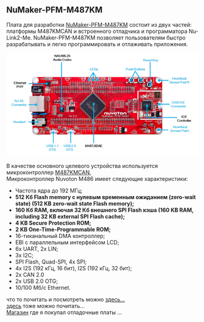 
## NuMaker-PFM-M487KM   
Плата для разработки [NuMaker-PFM-M487KM](https://www.nuvoton.com/board/numaker-pfm-m487km/)  состоит из двух частей: платформы M487KMCAN и встроенного отладчика и программатора Nu-Link2-Me.  NuMaker-PFM-M487KM позволяет пользователям быстро разрабатывать и легко программировать и отлаживать приложения.    

![alt-текст](https://github.com/PivnevNikolay/Nuvoton-Development-Tool/blob/master/photos/004.jpg "NuMaker-PFM-M487KM")  

В качестве основного целевого устройства используется микроконтроллер [M487KMCAN.](https://www.nuvoton.com/products/microcontrollers/arm-cortex-m4-mcus/m487-ethernet-series/m487kmcan/)  
Микроконтроллер Nuvoton M486 имеет следующие характеристики:  
+ Частота ядра до 192 МГц;  
+ **512 Кб Flash memory с нулевым временным ожиданием (zero-wait state) (512 KB zero-wait state Flash memory);**  
+ **160 Кб RAM, включая 32 Кб внешнего SPI Flash кэша (160 KB RAM, including 32 KB external SPI Flash cache);**  
+ **4 KB Secure Protection ROM;**  
+ **2 KB One-Time-Programmable ROM;**  
+ 16-тиканальный DMA контроллер;  
+ EBI с параллельным интерфейсом LCD;  
+ 6x UART, 2x LIN;  
+ 3x I2C;  
+ SPI Flash, Quad-SPI, 4x SPI;  
+ 4x I2S (192 кГц, 16 бит), I2S (192 кГц, 32 бит);  
+ 2x CAN 2.0  
+ 2x USB 2.0 OTG;  
+ 10/100 Мб/с Ethernet.  

что то почитать и посмотреть можно [здесь...](http://www.mymcu.ru/support/otladochnaya-plata-numaker-pfm-m487.html)  
[здесь](https://ic-contract.ru/forum/mikrokontrollery/5993-znakomstvo-s-nuvoton-m486-rabota-s-gpio-uart-i-vneshnimi-preryvaniyam.html) тоже можно почитать...    
[Магазин](https://direct.nuvoton.com/ru/) где я покупал отладочные платы ...

 





